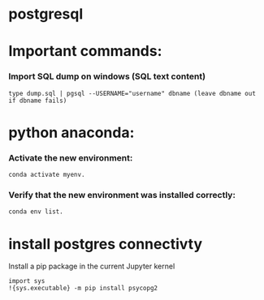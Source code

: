 # postgresql

# Important commands:
### Import SQL dump on windows (SQL text content)
```
type dump.sql | pgsql --USERNAME="username" dbname (leave dbname out if dbname fails)
```

# python anaconda:
### Activate the new environment: 
``` conda activate myenv. ```
### Verify that the new environment was installed correctly: 
```conda env list. ```

# install postgres connectivty
Install a pip package in the current Jupyter kernel
```
import sys
!{sys.executable} -m pip install psycopg2
```
